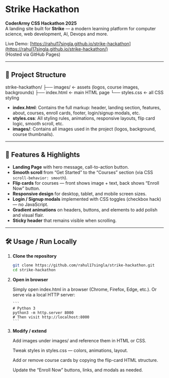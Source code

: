 # Strike Hackathon

**CoderArmy CSS Hackathon 2025**  
A landing site built for **Strike** — a modern learning platform for computer science, web development, AI, Devops and more.

Live Demo: [https://rahul17singla.github.io/strike-hackathon](https://rahul17singla.github.io/strike-hackathon/)  
(Hosted via GitHub Pages)

---

## 🧱 Project Structure

strike-hackathon/
├── images/ ← assets (logos, course images, backgrounds)
├── index.html ← main HTML page
└── styles.css ← all CSS styling

-   **index.html**: Contains the full markup: header, landing section, features, about, courses, enroll cards, footer, login/signup modals, etc.
-   **styles.css**: All styling rules, animations, responsive layouts, flip card logic, smooth scroll, etc.
-   **images/**: Contains all images used in the project (logos, background, course thumbnails).

---

## 🎯 Features & Highlights

-   **Landing Page** with hero message, call-to-action button.
-   **Smooth scroll** from “Get Started” to the “Courses” section (via CSS `scroll-behavior: smooth`).
-   **Flip cards** for courses — front shows image + text, back shows “Enroll Now” button.
-   **Responsive design** for desktop, tablet, and mobile screen sizes.
-   **Login / Signup modals** implemented with CSS toggles (checkbox hack) — no JavaScript.
-   **Gradient animations** on headers, buttons, and elements to add polish and visual flair.
-   **Sticky header** that remains visible when scrolling.

---

## 🛠 Usage / Run Locally

1.  **Clone the repository**

    ```bash
    git clone https://github.com/rahul17singla/strike-hackathon.git
    cd strike-hackathon
    ```

2.  **Open in browser**

    Simply open index.html in a browser (Chrome, Firefox, Edge, etc.).
    Or serve via a local HTTP server:

        ```
        # Python 3
        python3 -m http.server 8000
        # Then visit http://localhost:8000
        ```

3.  **Modify / extend**

    Add images under images/ and reference them in HTML or CSS.

    Tweak styles in styles.css — colors, animations, layout.

    Add or remove course cards by copying the flip-card HTML structure.

    Update the “Enroll Now” buttons, links, and modals as needed.
